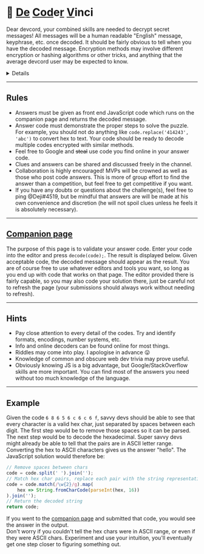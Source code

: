 # 📜   **<u>De</u>  <u>Cod</u>e<u>r</u>  <u>V</u>inci**  

Dear devcord, your combined skills are needed to decrypt secret messages! All messages will be a human readable "English" message, keyphrase, etc. once decoded. It should be fairly obvious to tell when you have the decoded message. Encryption methods may involve different encryption or hashing algorithms or other tricks, and anything that the average devcord user may be expected to know.

<details>🔍 Clues will be given, but may also need to be cracked. The method required to crack a clue may also be a clue. 🐱‍👤</details>

** **
## Rules
  * Answers must be given as front end JavaScript code which runs on the companion page and returns the decoded message.
  * Answer code must demonstrate the proper steps to solve the puzzle. For example, you should not do anything like `code.replace('414243', 'abc')` to convert hex to text. Your code should be ready to decode multiple codes encrypted with similar methods.
  * Feel free to Google and ~~steal~~ use code you find online in your answer code.
  * Clues and answers can be shared and discussed freely in the channel.
  * Collaboration is highly encouraged! MVPs will be crowned as well as those who post code answers. This is more of group effort to find the answer than a competition, but feel free to get competitive if you want.
  * If you have any doubts or questions about the challenge(s), feel free to ping @Deji#4519, but be mindful that answers are will be made at his own convenience and discretion (he will not spoil clues unless he feels it is absolutely necessary).

** **
## [__Companion page__](/decodervinci/)  
  The purpose of this page is to validate your answer code. Enter your code into the editor and press `decode(code);`. The result is displayed below. Given acceptable code, the decoded message should appear as the result. You are of course free to use whatever editors and tools you want, so long as you end up with code that works on that page. The editor provided there is fairly capable, so you may also code your solution there, just be careful not to refresh the page (your submissions should always work without needing to refresh).

** **
## Hints
  * Pay close attention to every detail of the codes. Try and identify formats, encodings, number systems, etc.
  * Info and online decoders can be found online for most things.
  * Riddles may come into play. I apologise in advance :stuck_out_tongue: 
  * Knowledge of common and obscure web dev trivia may prove useful.
  * Obviously knowing JS is a big advantage, but Google/StackOverflow skills are more important. You can find most of the answers you need without too much knowledge of the language.

** **
## Example
  Given the code `6 8 6 5 6 c 6 c 6 f`, savvy devs should be able to see that every character is a valid hex char, just separated by  spaces between each digit. The first step would be to remove those spaces so it can be parsed. The next step would be to decode the hexadecimal. Super savvy devs might already be able to tell that the pairs are in ASCII letter range. Converting the hex to ASCII characters gives us the answer "hello". The JavaScript solution would therefore be:
```js
// Remove spaces between chars
code = code.split(' ').join('');
// Match hex char pairs, replace each pair with the string representation
code = code.match(/\w{2}/g).map(
    hex => String.fromCharCode(parseInt(hex, 16))
).join('');
// Return the decoded string
return code;
```
If you went to the [companion page](https://deji69.github.io/decodervinci/) and submitted that code, you would see the answer in the output.  
Don't worry if you couldn't tell the hex chars were in ASCII range, or even if they were ASCII chars. Experiment and use your intuition, you'll eventually get one step closer to figuring something out.
